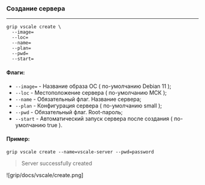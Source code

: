 ### Создание сервера
***
```
grip vscale create \
  --image=
  --loc=
  --name=
  --plan=
  --pwd=
  --start=
```

#### Флаги:
 - `--image=` - Название образа ОС ( по-умолчанию Debian 11 );
 - `--loc` - Местоположение сервера ( по-умолчанию МСК ); 
 - `--name` - Обязательный флаг. Название сервера;
 - `--plan` - Конфигурация сервера ( по-умолчанию small );
 - `--pwd` - Обязательный флаг. Root-пароль;
 - `--start` - Автоматический запуск сервера после создания ( по-умолчанию true ).

#### Пример:
```
grip vscale create --name=vscale-server --pwd=password
```
> Server successfully created

![grip/docs/vscale/create.png]